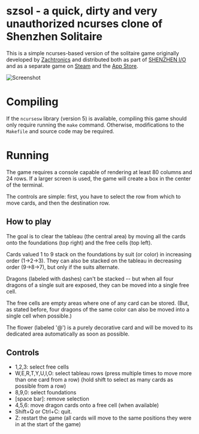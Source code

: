 # szsol - a quick, dirty and very unauthorized ncurses clone of Shenzhen Solitaire

This is a simple ncurses-based version of the solitaire game originally
developed by [Zachtronics](https://twitter.com/zachtronics) and distributed
both as part of
[SHENZHEN I/O](http://store.steampowered.com/app/504210/SHENZHEN_IO/) and as a
separate game on
[Steam](http://store.steampowered.com/app/570490/SHENZHEN_SOLITAIRE/) and the
[App Store](https://itunes.apple.com/tw/app/shenzhen-solitaire/id1206037778).

![Screenshot](http://i.imgur.com/OuKukrl.png)

# Compiling

If the `ncursesw` library (version 5) is available, compiling this game should
only require running the `make` command. Otherwise, modifications to the
`Makefile` and source code may be required.

# Running

The game requires a console capable of rendering at least 80 columns and 24
rows. If a larger screen is used, the game will create a box in the center of
the terminal.

The controls are simple: first, you have to select the row from which to move
cards, and then the destination row. 

## How to play

The goal is to clear the tableau (the central area) by moving all the cards onto
the foundations (top right) and the free cells (top left).

Cards valued 1 to 9 stack on the foundations by suit (or color) in increasing
order (1->2->3). They can also be stacked on the tableau in decreasing
order (9->8->7), but only if the suits alternate.

Dragons (labeled with dashes) can't be stacked -- but when all four dragons
of a single suit are exposed, they can be moved into a single free cell.

The free cells are empty areas where one of any card can be stored. (But, as
stated before, four dragons of the same color can also be moved into a single 
cell when possible.)

The flower (labeled '@') is a purely decorative card and will be moved to its
dedicated area automatically as soon as possible.

## Controls
 * 1,2,3: select free cells
 * W,E,R,T,Y,U,I,O: select tableau rows
   (press multiple times to move more than one card from a row)
   (hold shift to select as many cards as possible from a row)
 * 8,9,0: select foundations
 * [space bar]: remove selection
 * 4,5,6: move dragon cards onto a free cell (when available)
 * Shift+Q or Ctrl+C: quit.
 * Z: restart the game
   (all cards will move to the same positions they were in
   at the start of the game)
